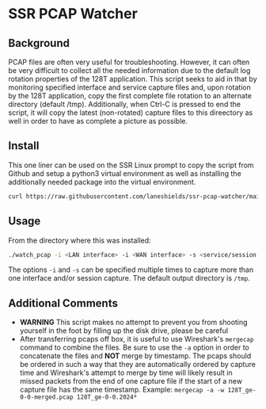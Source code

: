 # SSR PCAP Watcher

## Background

PCAP files are often very useful for troubleshooting. However, it can often be very difficult to collect all the needed information due to the default log rotation properties of the 128T application. This script seeks to aid in that by monitoring specified interface and service capture files and, upon rotation by the 128T application, copy the first complete file rotation to an alternate directory (default /tmp). Additionally, when Ctrl-C is pressed to end the script, it will copy the latest (non-rotated) capture files to this direectory as well in order to have as complete a picture as possible.

## Install

This one liner can be used on the SSR Linux prompt to copy the script from Github and setup a python3 virtual environment as well as installing the additionally needed package into the virtual environment.

```sh
curl https://raw.githubusercontent.com/laneshields/ssr-pcap-watcher/main/setup.sh | bash
```

## Usage

From the directory where this was installed:

```sh
./watch_pcap -i <LAN interface> -i <WAN interface> -s <service/session capture service-name> [-o <output directory>]
```

The options `-i` and `-s` can be specified multiple times to capture more than one interface and/or session capture. The default output directory is `/tmp`.

## Additional Comments
* **WARNING** This script makes no attempt to prevent you from shooting yourself in the foot by filling up the disk drive, please be careful
* After transferring pcaps off box, it is useful to use Wireshark's `mergecap` command to combine the files. Be sure to use the `-a` option in order to concatenate the files and **NOT** merge by timestamp. The pcaps should be ordered in such a way that they are automatically ordered by capture time and Wireshark's attempt to merge by time will likely result in missed packets from the end of one capture file if the start of a new capture file has the same timestamp. Example:
`mergecap -a -w 128T_ge-0-0-merged.pcap 128T_ge-0-0.2024*`
